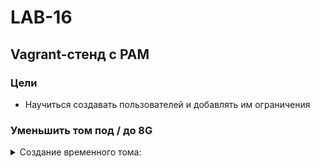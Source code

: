 # LAB-16
## Vagrant-стенд c PAM
### Цели
- Научиться создавать пользователей и добавлять им ограничения

### Уменьшить том под / до 8G
 <details>
<summary> Создание временного тома: </summary>

```
root@pam:~# useradd otusadm -m && sudo useradd otus -m
root@pam:~#
root@pam:~# echo -e "Otus2022\nOtus2022" | passwd otusadm && echo -e "Otus2022\nOtus2022" | passwd otus
New password: Retype new password: passwd: password updated successfully
New password: Retype new password: passwd: password updated successfully
root@pam:~# 
root@pam:~# groupadd -f admin
root@pam:~# 
root@pam:~# usermod otusadm -a -G admin && usermod root -a -G admin && usermod vagrant -a -G admin	
root@pam:~#                                                   
```
</details>
